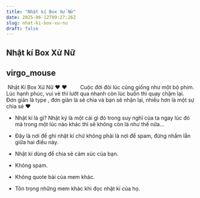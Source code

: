 ```yaml
---
title: "Nhật kí Box Xử Nữ"
date: 2025-06-12T09:27:26Z
slug: nhat-ki-box-xu-nu
draft: false
---
```


## Nhật kí Box Xử Nữ

## virgo_mouse

​ Nhật Kí Box Xử Nữ ♥ ♥ ​ ​ ​ ​ ​​ ​ ​ ​ ​Cuộc đời đôi lúc cũng giống như một bộ phim. Lúc hạnh phúc, vui vẻ thì lướt qua nhanh còn lúc buồn thì quay chậm lại. 
Đơn giản là type , đơn giản là sẻ chia và bạn sẽ nhận lại, nhiều hơn là một sự chia sẻ ♥ 
 
 
 
 
- Nhật kí là gì? Nhật ký là một cái gì đó trong suy nghĩ của ta ngay lúc đó mà trong một lúc nào khác thì sẽ không còn là như thế nữa... 
 
- Đây là nơi để ghi nhật kí chứ không phải là nơi để spam, đừng nhầm lẫn giữa hai điều này.
 
- Nhật kí dùng để chia sẻ cảm xúc của bạn.
 
- Không spam.
 
- Không quote bài của mem khác.
 
- Tôn trọng những mem khác khi đọc nhật kí của họ.
